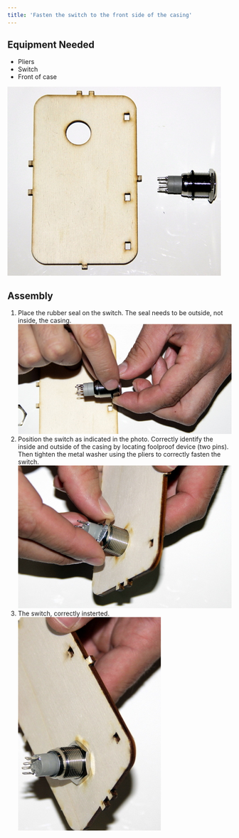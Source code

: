 ```yaml
---
title: 'Fasten the switch to the front side of the casing'
---
```


## Equipment Needed
- Pliers
- Switch
- Front of case

![](_MG_5282.JPG)

## Assembly

1. Place the rubber seal on the switch. The seal needs to be outside, not inside, the casing.    
    ![](_MG_5284.JPG)  
2. Position the switch as indicated in the photo. Correctly identify the inside and outside of the casing by locating foolproof device (two pins). Then tighten the metal washer using the pliers to correctly fasten the switch.     
    ![](_MG_5285.JPG)  
3. The switch, correctly insterted.     
    ![](_MG_5286.JPG)  




